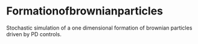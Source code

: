 # Formationofbrownianparticles
Stochastic simulation of a one dimensional formation of brownian particles driven by PD controls.

